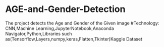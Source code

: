 # AGE-and-Gender-Detection
 The project detects the Age and Gender of the Given image
 #Technology: 
 CNN,Machine Learning,JupyterNotebook,Anaconda Navigator,Python,Libraries such as(Tensorflow,Layers,numpy,keras,Flatten,Tkinter)Kaggle Dataset
